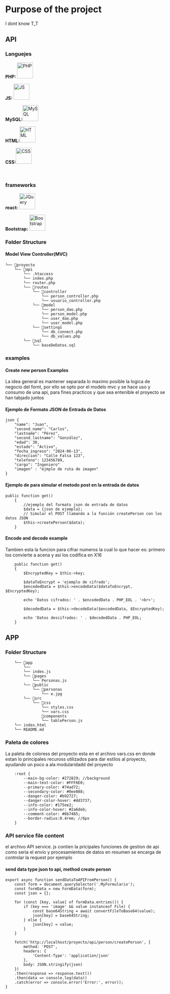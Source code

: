 # Purpose of the project
I dont  know T_T
## API
### Languejes
<p><strong>PHP:</strong>
<img src="https://upload.wikimedia.org/wikipedia/commons/thumb/2/27/PHP-logo.svg/300px-PHP-logo.svg.png" alt="PHP" width="50"></p>
<p><strong>JS:</strong>
<img src="https://upload.wikimedia.org/wikipedia/commons/thumb/9/99/Unofficial_JavaScript_logo_2.svg/480px-Unofficial_JavaScript_logo_2.svg.png" width="50" alt="JS"></p>
<p><strong>MySQL:</strong><img src="https://upload.wikimedia.org/wikipedia/commons/thumb/5/51/Mysql.svg/75px-Mysql.svg.png" alt="MySQL" width="50"></p>
<p><strong>HTML:</strong><img src="https://upload.wikimedia.org/wikipedia/commons/thumb/6/61/HTML5_logo_and_wordmark.svg/200px-HTML5_logo_and_wordmark.svg.png?20160623125136" alt="HTML" width="50"></p>
<p><strong>CSS:</strong><img src="https://upload.wikimedia.org/wikipedia/commons/thumb/d/d5/CSS3_logo_and_wordmark.svg/200px-CSS3_logo_and_wordmark.svg.png?20160623125136" alt="CSS" width="50"></p>
<br>

### frameworks
<p><strong>react:</strong> <a href="https://react.dev/" target="_blank" rel="noopener noreferrer"><img src="https://th.bing.com/th/id/OIP.33CwBYkmnMfpA9Djup22JwHaHa?rs=1&pid=ImgDetMain" alt="JQuery" width="50"></a></p>
<p><strong>Bootstrap:</strong> <a href="https://getbootstrap.com/" target="_blank" rel="noopener noreferrer"><img src="https://upload.wikimedia.org/wikipedia/commons/thumb/b/b2/Bootstrap_logo.svg/200px-Bootstrap_logo.svg.png?20160623125136" alt="Bootstrap" width="50"></a></p>

### Folder Structure

#### Model View Controller(MVC)

```
└── 📁proyecto
    └── 📁api
        └── .htaccess
        └── index.php
        └── router.php
        └── 📁routes
            └── 📁controller
                └── person_controller.php
                └── usuario_controller.php
            └── 📁model
                └── person_dao.php
                └── person_model.php
                └── user_dao.php
                └── user_model.php
            └── 📁settings
                └── db_connect.php
                └── db_values.php
        └── 📁sql
            └── baseDeDatos.sql
```

###  examples

#### Create new person Examples

<p> La idea general es mantener separada lo maximo posible la logica de negocio del fornt, por ello se opto por el modelo mvc y se hace uso y consumo de una api, para fines practicos y que sea entenible el proyecto se han tabjado juntos<p>

#### Ejemplo de Formato JSON de Entrada de Datos
```
json {
    "name": "Juan",
    "second_name": "Carlos",
    "lastname": "Pérez",
    "second_lastname": "González",
    "edad": 30,
    "estado": "Activo",
    "fecha_ingreso": "2024-06-13",
    "direccion": "Calle Falsa 123",
    "telefono": 123456789,
    "cargo": "Ingeniero"
    "imagen" : "ejmplo de ruta de imagen" 
}
```

#### Ejemplo de para simular el metodo post en la entrada de datos
```
public function get()
    {
        //ejemplo del formato json de entrada de datos
        $data = {json de ejemplo};
        // Simular el POST llamando a la función createPerson con los datos JSON
        $this->createPerson($data);
    }
```

#### Encode and decode example

<p>Tambien esta la funcion para cifrar numeros la cual lo que hacer es: primero los convierte a acena y asi los codifica en X16</p>

```
    public function get()
    {
        $EncryptedKey = $this->key;

        $dataToEncrypt = 'ejemplo de cifrado';
        $encodedData = $this->encodeData($dataToEncrypt, $EncryptedKey);

        echo 'Datos cifrados: ' . $encodedData . PHP_EOL . '<br>';

        $decodedData = $this->decodeData($encodedData, $EncryptedKey);

        echo 'Datos descifrados: ' . $decodedData . PHP_EOL;
    }
```
## APP

### Folder Structure

```
    └── 📁app
        └── 
        └── index.js
        └── 📁pages
            └── Personas.js
        └── 📁public
            └── 📁personas
                └── e.jpg
        └── 📁src
            └── 📁css
                └── styles.css
                └── vars.css
                📁components
                └── tablePerson.js
    └── index.html
    └── README.md
```

### Paleta de colores

<p>La paleta de coloress del proyecto esta en el archivo vars.css en donde estan lo principales recuross utilizados para dar estilos al proyecto, ayudando un poco a ala modularidadd del proyecto<p>

```
    :root {
        --main-bg-color: #272829; //background
        --main-text-color: #FFF6E0;
        --primary-color: #74ad72;
        --secondary-color: #0ee088;
        --danger-color: #b92727;
        --danger-color-hover: #dd3737;
        --info-color: #175ee2;
        --info-color-hover: #2a6deb;
        --comment-color: #6b7485;
        --border-radius:0.4rem; //6px
    }   
```
### API service file content

<p>
el archivo API service. js contien la pricipales funciones de gestion de api como seria el envio y procesamientos de datos en resumen se encarga de controlar la request
por ejemplo
</p>

#### send data type json to api, method create person 

```
export async function sendDataToAPIFromPerson() {
    const form = document.querySelector('.MyFormulario');
    const formData = new FormData(form);
    const json = {};

    for (const [key, value] of formData.entries()) {
        if (key === 'image' && value instanceof File) {
            const base64String = await convertFileToBase64(value);
            json[key] = base64String;
        } else {
            json[key] = value;
        }
    }

    fetch('http://localhost/proyecto/api/person/createPerson', {
        method: 'POST',
        headers: {
            'Content-Type': 'application/json'
        },
        body: JSON.stringify(json)
    })
    .then(response => response.text())
    .then(data => console.log(data))
    .catch(error => console.error('Error:', error));
}
```